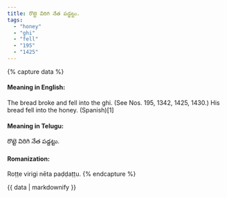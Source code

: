 ```yaml
---
title: రొట్టె విరిగి నేత పడ్డట్టు.
tags:
  - "honey"
  - "ghi"
  - "fell"
  - "195"
  - "1425"
---
```


{% capture data %}
#### Meaning in English:
The bread broke and fell into the ghi.
(See Nos. 195, 1342, 1425, 1430.)
His bread fell into the honey. (Spanish)[1]

#### Meaning in Telugu:
రొట్టె విరిగి నేత పడ్డట్టు.

#### Romanization:
Roṭṭe virigi nēta paḍḍaṭṭu.
{% endcapture %}

{{ data | markdownify }}

